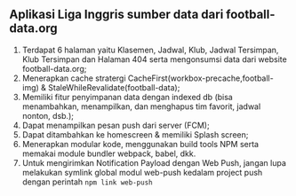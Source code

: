 ## Aplikasi Liga Inggris sumber data dari football-data.org

1. Terdapat 6 halaman yaitu Klasemen, Jadwal, Klub, Jadwal Tersimpan, Klub Tersimpan dan Halaman 404 serta mengonsumsi data dari website football-data.org;
2. Menerapkan cache stratergi CacheFirst(workbox-precache,football-img) & StaleWhileRevalidate(football-data);
3. Memiliki fitur penyimpanan data dengan indexed db (bisa menambahkan, menampilkan, dan menghapus tim favorit, jadwal nonton, dsb.);
4. Dapat menampilkan pesan push dari server (FCM);
5. Dapat ditambahkan ke homescreen & memiliki Splash screen;
6. Menerapkan modular kode, menggunakan build tools NPM serta memakai module bundler webpack, babel, dkk.
7. Untuk mengirimkan Notification Payload dengan Web Push, jangan lupa melakukan symlink global modul web-push kedalam project push dengan perintah `npm link web-push`

